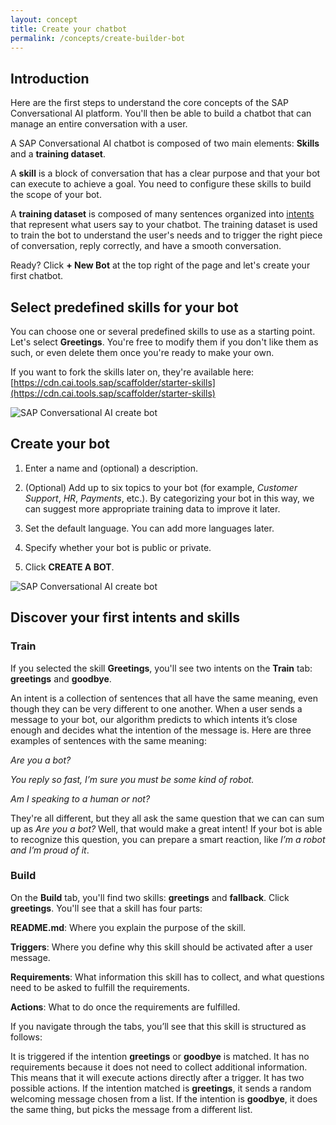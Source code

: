 ```yaml
---
layout: concept
title: Create your chatbot
permalink: /concepts/create-builder-bot
---
```


## Introduction

Here are the first steps to understand the core concepts of the SAP Conversational AI platform. You'll then be able to build a chatbot that can manage an entire conversation with a user.

A SAP Conversational AI chatbot is composed of two main elements: **Skills** and a **training dataset**.

A **skill** is a block of conversation that has a clear purpose and that your bot can execute to achieve a goal. You need to configure these skills to build the scope of your bot.

A **training dataset** is composed of many sentences organized into [intents](https://recastai.github.io/docs/concepts/intent) that represent what users say to your chatbot. The training dataset is used to train the bot to understand the user's needs and to trigger the right piece of conversation, reply correctly, and have a smooth conversation.

Ready? Click **+ New Bot** at the top right of the page and let's create your first chatbot.

## Select predefined skills for your bot

You can choose one or several predefined skills to use as a starting point. Let's select **Greetings**.
You're free to modify them if you don't like them as such, or even delete them once you're ready to make your own.

If you want to fork the skills later on, they're available here: [https://cdn.cai.tools.sap/scaffolder/starter-skills](https://cdn.cai.tools.sap/scaffolder/starter-skills)

![SAP Conversational AI create bot](https://cdn.cai.tools.sap/man/introduction/predefined-skills.png)

## Create your bot

1) Enter a name and (optional) a description.

2) (Optional) Add up to six topics to your bot (for example, *Customer Support*, *HR*, *Payments*, etc.). By categorizing your bot in this way, we can suggest more appropriate training data to improve it later.

3) Set the default language. You can add more languages later. 

4) Specify whether your bot is public or private.

5) Click **CREATE A BOT**.

![SAP Conversational AI create bot](https://cdn.cai.tools.sap/man/introduction/create-bot.png)

## Discover your first intents and skills

### Train

If you selected the skill **Greetings**, you'll see two intents on the **Train** tab: **greetings** and **goodbye**.

An intent is a collection of sentences that all have the same meaning, even though they can be very different to one another. When a user sends a message to your bot, our algorithm predicts to which intents it’s close enough and decides what the intention of the message is. Here are three examples of sentences with the same meaning:

*Are you a bot?*

*You reply so fast, I’m sure you must be some kind of robot.*

*Am I speaking to a human or not?*

They're all different, but they all ask the same question that we can can sum up as *Are you a bot?* Well, that would make a great intent! If your bot is able to recognize this question, you can prepare a smart reaction, like *I’m a robot and I’m proud of it*.

### Build

On the **Build** tab, you'll find two skills: **greetings** and **fallback**. Click **greetings**. You'll see that a skill has four parts:

**README.md**: Where you explain the purpose of the skill.

**Triggers**: Where you define why this skill should be activated after a user message.

**Requirements**: What information this skill has to collect, and what questions need to be asked to fulfill the requirements.

**Actions**: What to do once the requirements are fulfilled.


If you navigate through the tabs, you’ll see that this skill is structured as follows:

It is triggered if the intention **greetings** or **goodbye** is matched.
It has no requirements because it does not need to collect additional information. This means that it will execute actions directly after a trigger.
It has two possible actions. If the intention matched is **greetings**, it sends a random welcoming message chosen from a list. If the intention is **goodbye**, it does the same thing, but picks the message from a different list.

